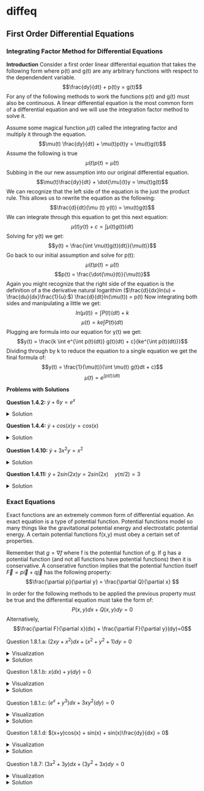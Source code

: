 # diffeq

## First Order Differential Equations

### Integrating Factor Method for Differential Equations

**Introduction**
Consider a first order linear differential equation that takes the following form where p(t) and g(t) are any arbitrary functions with respect to the dependendent variable. 
$$\frac{dy}{dt} + p(t)y = g(t)$$
For any of the following methods to work the functions p(t) and g(t) must also be continuous. A linear differential equation is the most common form of a differential equation and we will use the integration factor method to solve it.

Assume some magical function $\mu(t)$ called the integrating factor and multiply it through the equation.
$$\mu(t) \frac{dy}{dt} + \mu(t)p(t)y = \mu(t)g(t)$$
Assume the following is true
$$\mu(t)p(t) = \dot{\mu}(t)$$
Subbing in the our new assumption into our original differential equation.
$$\mu(t)\frac{dy}{dt} + \dot{\mu}(t)y = \mu(t)g(t)$$
We can recognize that the left side of the equation is the just the product rule. This allows us to rewrite the equation as the following:
$$\frac{d}{dt}(\mu (t) y(t)) = \mu(t)g(t)$$
We can integrate through this equation to get this next equation:
$$\mu(t)y(t) + c = \int \mu(t)g(t)(dt)$$
Solving for y(t) we get:
$$y(t) = \frac{\int \mu(t)g(t)(dt)}{\mu(t)}$$
Go back to our initial assumption and solve for p(t):
$$\mu(t)p(t) = \dot{\mu}(t)$$
$$p(t) = \frac{\dot{\mu}(t)}{\mu(t)}$$
Again you might recognize that the right side of the equation is the definition of a the derivative natural logarithim ($\frac{d}{dx}ln(u) = \frac{du}{dx}\frac{1}{u}:$)
\frac{d}{dt}ln(\mu(t)) = p(t)
Now integrating both sides and manipulating a little we get:
$$ln(\mu (t)) = \int P(t)(dt) + k$$
$$\mu(t) = ke{\int P(t)(dt)}$$
Plugging are formula into our equation for y(t) we get:
$$y(t) = \frac{k \int e^{\int p(t)(dt)} g(t)(dt) + c}{ke^{\int p(t)(dt)}}$$
Dividing through by k to reduce the equation to a single equation we get the final formula of:
$$y(t) = \frac{1}{\mu(t)}(\int \mu(t) g(t)dt + c)$$
$$\mu(t) = e^{\int p(t)(dt)}$$

__**Problems with Solutions**__

**Question 1.4.2:**  $\dot{y} + 6y = e^{x}$
<details>
  <summary>Solution</summary>
  <img src="https://github.com/sackn/diffeq/blob/main/Images/intFactor/image1.png" alt="1.4.2">
</details>

**Question 1.4.4:**  $\dot{y} + cos(x)y = cos(x)$
<details>
  <summary>Solution</summary>
  <img src="https://github.com/sackn/diffeq/blob/main/Images/intFactor/image3.png" alt="1.4.4">
</details>

**Question 1.4.10:**  $\dot{y}+ 3x^{2}y = x^{2}$
<details>
  <summary>Solution</summary>
  <img src="https://github.com/sackn/diffeq/blob/main/Images/intFactor/image2.png" alt="1.4.10">
</details>

**Question 1.4.11:**  $\dot{y} + 2sin(2x)y = 2sin(2x) \quad y(\pi/2) = 3$
<details>
  <summary>Solution</summary>
  <img src="https://github.com/sackn/diffeq/blob/main/Images/intFactor/image4.png" alt="1.4.11">
</details>

### Exact Equations
Exact functions are an extremely common form of differential equation. An exact equation is a type of potential function. Potential functions model so many things like the gravitational potential energy and electrostatic potential energy. A certain potential functions f(x,y) must obey a certain set of properties.

Remember that $g = \nabla f$  where f is the potential function of g. If g has a potential function (and not all functions have potential functions) then it is conservative. A conserative function implies that the potential function itself $\vec{F} = p\vec{i} + q\vec{j}$ has the following property:
$$\frac{\partial p}{\partial y} = \frac{\partial Q}{\partial x} $$

In order for the following methods to be applied the previous property must be true and the differential equation must take the form of:
$$P(x,y)dx + Q(x,y)dy = 0$$
Alternatively,
$$\frac{\partial F}{\partial x}(dx) + \frac{\partial F}{\partial y}(dy)=0$$

Question 1.8.1.a:  $(2xy+x^{2})dx + (x^{2}+y^{2}+1)dy = 0$
<details>
  <summary>Visualization</summary>
</details>
<details>
  <summary>Solution</summary>
</details>

Question 1.8.1.b:  $x(dx) + y(dy) = 0$
<details>
  <summary>Visualization</summary>
</details>
<details>
  <summary>Solution</summary>
</details>

Question 1.8.1.c:  $(e^{x}+y^{3})dx + 3xy^2(dy) = 0$
<details>
  <summary>Visualization</summary>
</details>
<details>
  <summary>Solution</summary>
</details>

Question 1.8.1.d:  $(x+y)cos(x) + sin(x) + sin(x)\frac{dy}{dx} = 0$
<details>
  <summary>Visualization</summary>
</details>
<details>
  <summary>Solution</summary>
</details>


Question 1.8.7:  $(3x^{2}+3y)dx+(3y^2+3x)dy = 0$
<details>
  <summary>Visualization</summary>
</details>
<details>
  <summary>Solution</summary>
</details>
